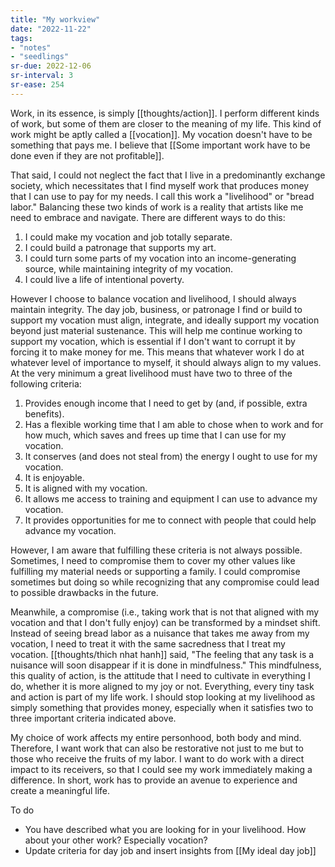 ```yaml
---
title: "My workview"
date: "2022-11-22"
tags:
- "notes"
- "seedlings"
sr-due: 2022-12-06
sr-interval: 3
sr-ease: 254
---
```


Work, in its essence, is simply [[thoughts/action]]. I perform different kinds of work, but some of them are closer to the meaning of my life. This kind of work might be aptly called a [[vocation]]. My vocation doesn't have to be something that pays me. I believe that [[Some important work have to be done even if they are not profitable]].

That said, I could not neglect the fact that I live in a predominantly exchange society, which necessitates that I find myself work that produces money that I can use to pay for my needs. I call this work a "livelihood" or "bread labor." Balancing these two kinds of work is a reality that artists like me need to embrace and navigate. There are different ways to do this:

1. I could make my vocation and job totally separate.
2. I could build a patronage that supports my art.
3. I could turn some parts of my vocation into an income-generating source, while maintaining integrity of my vocation.
4. I could live a life of intentional poverty.

However I choose to balance vocation and livelihood, I should always maintain integrity. The day job, business, or patronage I find or build to support my vocation must align, integrate, and ideally support my vocation beyond just material sustenance. This will help me continue working to support my vocation, which is essential if I don't want to corrupt it by forcing it to make money for me. This means that whatever work I do at whatever level of importance to myself, it should always align to my values. At the very minimum a great livelihood must have two to three of the following criteria:

1. Provides enough income that I need to get by (and, if possible, extra benefits).
2. Has a flexible working time that I am able to chose when to work and for how much, which saves and frees up time that I can use for my vocation.
3. It conserves (and does not steal from) the energy I ought to use for my vocation.
4. It is enjoyable.
5. It is aligned with my vocation.
6. It allows me access to training and equipment I can use to advance my vocation.
7. It provides opportunities for me to connect with people that could help advance my vocation.

However, I am aware that fulfilling these criteria is not always possible. Sometimes, I need to compromise them to cover my other values like fulfilling my material needs or supporting a family. I could compromise sometimes but doing so while recognizing that any compromise could lead to possible drawbacks in the future.

Meanwhile, a compromise (i.e., taking work that is not that aligned with my vocation and that I don't fully enjoy) can be transformed by a mindset shift. Instead of seeing bread labor as a nuisance that takes me away from my vocation, I need to treat it with the same sacredness that I treat my vocation. [[thoughts/thich nhat hanh]] said, "The feeling that any task is a nuisance will soon disappear if it is done in mindfulness." This mindfulness, this quality of action, is the attitude that I need to cultivate in everything I do, whether it is more aligned to my joy or not. Everything, every tiny task and action is part of my life work. I should stop looking at my livelihood as simply something that provides money, especially when it satisfies two to three important criteria indicated above.

My choice of work affects my entire personhood, both body and mind. Therefore, I want work that can also be restorative not just to me but to those who receive the fruits of my labor. I want to do work with a direct impact to its receivers, so that I could see my work immediately making a difference. In short, work has to provide an avenue to experience and create a meaningful life.

To do
- You have described what you are looking for in your livelihood. How about your other work? Especially vocation?
- Update criteria for day job and insert insights from [[My ideal day job]]